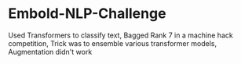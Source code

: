 # Embold-NLP-Challenge
Used Transformers to classify text, Bagged Rank 7 in a machine hack competition, Trick was to ensemble various transformer models, Augmentation didn't work
